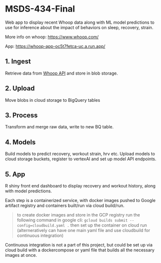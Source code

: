 # MSDS-434-Final

Web app to display recent Whoop data along with ML model predictions to use for inference about the impact of behaviors on sleep, recovery, strain.

More info on whoop: https://www.whoop.com/

App: https://whoop-app-oc5t7fetca-uc.a.run.app/

## 1. Ingest

Retrieve data from [Whoop API](https://developer.whoop.com/api/) and store in blob storage.

## 2. Upload

Move blobs in cloud storage to BigQuery tables

## 3. Process

Transform and merge raw data, write to new BQ table.

## 4. Models

Build models to predict recovery, workout strain, hrv etc. Upload models to cloud storage buckets, register to vertexAI and set up model API endpoints.

## 5. App

R shiny front end dashboard to display recovery and workout history, along with model predictions. 


Each step is a containerized service, with docker images pushed to Google artifact registry and containers built/run via cloud build/run. 

> to create docker images and store in the GCP registry run the following command in google cli:
> `gcloud builds submit --config=cloudbuild.yaml .`
> then set up the container on cloud run (alterneratively can have one main yaml file and use cloudbuild for continuous integration)

Continuous integration is not a part of this project, but could be set up via cloud build with a dockercompose or yaml file that builds all the necessary images at once.
